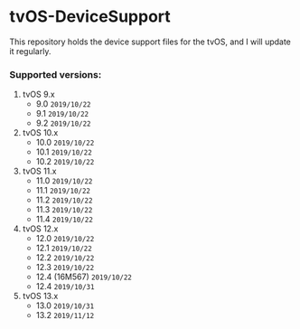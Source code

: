 # tvOS-DeviceSupport
This repository holds the device support files for the tvOS, and I will update it regularly.

### Supported versions:
1. tvOS 9.x
	* 9.0	`2019/10/22`
	* 9.1	`2019/10/22`
	* 9.2	`2019/10/22`
2. tvOS 10.x
	* 10.0	`2019/10/22`
	* 10.1	`2019/10/22`
	* 10.2	`2019/10/22`
3. tvOS 11.x
	* 11.0	`2019/10/22`
	* 11.1	`2019/10/22`
	* 11.2	`2019/10/22`
	* 11.3	`2019/10/22`
	* 11.4	`2019/10/22`
4. tvOS 12.x
	* 12.0	`2019/10/22`
	* 12.1	`2019/10/22`
	* 12.2	`2019/10/22`
	* 12.3	`2019/10/22`
	* 12.4 (16M567)	`2019/10/22`
	* 12.4	`2019/10/31`
5. tvOS 13.x
	* 13.0	`2019/10/31`
	* 13.2	`2019/11/12`
